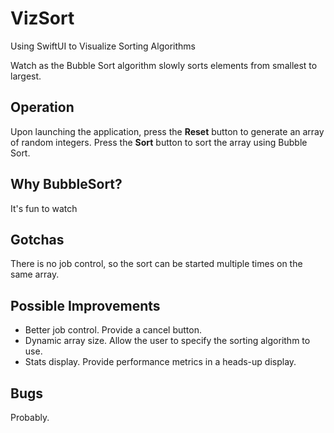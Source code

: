 # VizSort
Using SwiftUI to Visualize Sorting Algorithms

Watch as the Bubble Sort algorithm slowly sorts elements from
smallest to largest.

## Operation
Upon launching the application, press the **Reset** button to generate an
array of random integers. Press the **Sort** button to sort the array using
Bubble Sort.

## Why BubbleSort?
It's fun to watch

## Gotchas
There is no job control, so the sort can be started multiple times on the
same array.

## Possible Improvements
* Better job control. Provide a cancel button.
* Dynamic array size. Allow the user to specify the sorting algorithm to use.
* Stats display. Provide performance metrics in a heads-up display.

## Bugs
Probably.
